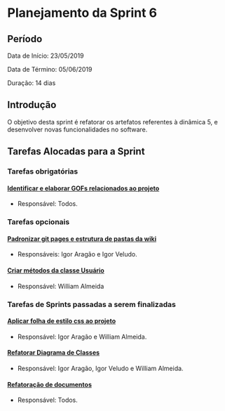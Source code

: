 # Planejamento da Sprint 6

## Período

Data de Início: 23/05/2019

Data de Término: 05/06/2019

Duração: 14 dias

## Introdução
O objetivo desta sprint é refatorar os artefatos referentes à dinâmica 5, e desenvolver novas funcionalidades no software.

## Tarefas Alocadas para a Sprint
### Tarefas obrigatórias

#### [Identificar e elaborar GOFs relacionados ao projeto](https://github.com/ads-unbind/unbind/issues/89)

- Responsável: Todos.

### Tarefas opcionais

#### [Padronizar git pages e estrutura de pastas da wiki](https://github.com/ads-unbind/unbind/issues/93)

- Responsáveis: Igor Aragão e Igor Veludo.

#### [Criar métodos da classe Usuário](https://github.com/ads-unbind/unbind/issues/94)
- Responsável: William Almeida

### Tarefas de Sprints passadas a serem finalizadas

#### [Aplicar folha de estilo css ao projeto](https://github.com/ads-unbind/unbind/issues/72)

- Responsável: Igor Aragão e William Almeida.

#### [Refatorar Diagrama de Classes](https://github.com/ads-unbind/unbind/issues/85)

- Responsável: Igor Aragão, Igor Veludo e William Almeida.

#### [Refatoração de documentos](https://github.com/ads-unbind/unbind/issues/52)
- Responsável: Todos.

